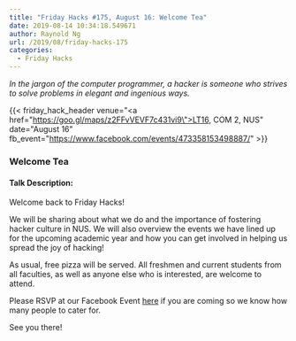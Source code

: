 ```yaml
---
title: "Friday Hacks #175, August 16: Welcome Tea"
date: 2019-08-14 10:34:18.549671
author: Raynold Ng
url: /2019/08/friday-hacks-175
categories:
  - Friday Hacks
---
```


<em>In the jargon of the computer programmer, a hacker is someone who strives to solve problems in elegant and ingenious ways.</em>

{{< friday_hack_header
    venue="<a href=\"https://goo.gl/maps/z2FFvVEVF7c431vi9\">LT16, COM 2, NUS</a>"
    date="August 16"
    fb_event="https://www.facebook.com/events/473358153498887/" >}}

### Welcome Tea

#### Talk Description:

Welcome back to Friday Hacks!

We will be sharing about what we do and the importance of fostering hacker culture in NUS. We will also overview the events we have lined up for the upcoming academic year and how you can get involved in helping us spread the joy of hacking!

As usual, free pizza will be served. All freshmen and current students from all faculties, as well as anyone else who is interested, are welcome to attend.

Please RSVP at our Facebook Event [here](https://www.facebook.com/events/473358153498887/) if you are coming so we know how many people to cater for.

See you there!
